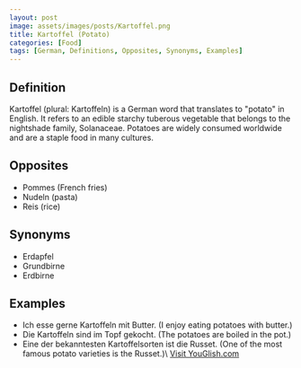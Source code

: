 ```yaml
---
layout: post
image: assets/images/posts/Kartoffel.png
title: Kartoffel (Potato)
categories: [Food]
tags: [German, Definitions, Opposites, Synonyms, Examples]
---
```


## Definition
Kartoffel (plural: Kartoffeln) is a German word that translates to "potato" in English. It refers to an edible starchy tuberous vegetable that belongs to the nightshade family, Solanaceae. Potatoes are widely consumed worldwide and are a staple food in many cultures.

## Opposites
- Pommes (French fries)
- Nudeln (pasta)
- Reis (rice)

## Synonyms
- Erdapfel
- Grundbirne
- Erdbirne

## Examples
- Ich esse gerne Kartoffeln mit Butter. (I enjoy eating potatoes with butter.)
- Die Kartoffeln sind im Topf gekocht. (The potatoes are boiled in the pot.)
- Eine der bekanntesten Kartoffelsorten ist die Russet. (One of the most famous potato varieties is the Russet.)\ <a id="yg-widget-0" class="youglish-widget" data-query="Kartoffel" data-lang="german" data-components="8412" data-auto-start="0" data-bkg-color="theme_light" data-title="How%20to%20pronounce%20Kartoffel%20in%20German"  rel="nofollow" href="https://youglish.com">Visit YouGlish.com</a><script async src="https://youglish.com/public/emb/widget.js" charset="utf-8"></script>